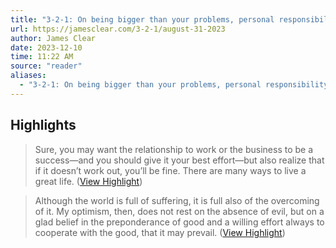 ```yaml
---
title: "3-2-1: On being bigger than your problems, personal responsibility, and inner circle friendships"
url: https://jamesclear.com/3-2-1/august-31-2023
author: James Clear
date: 2023-12-10
time: 11:22 AM
source: "reader"
aliases:
  - "3-2-1: On being bigger than your problems, personal responsibility, and inner circle friendships"
---
```

## Highlights
> Sure, you may want the relationship to work or the business to be a success—and you should give it your best effort—but also realize that if it doesn’t work out, you’ll be fine. There are many ways to live a great life. ([View Highlight](https://read.readwise.io/read/01h993whvdrn6067bqgbd6p1y6))

> Although the world is full of suffering, it is full also of the overcoming of it. My optimism, then, does not rest on the absence of evil, but on a glad belief in the preponderance of good and a willing effort always to cooperate with the good, that it may prevail. ([View Highlight](https://read.readwise.io/read/01h993yp2s4djgyjrv2dkyc2b4))

